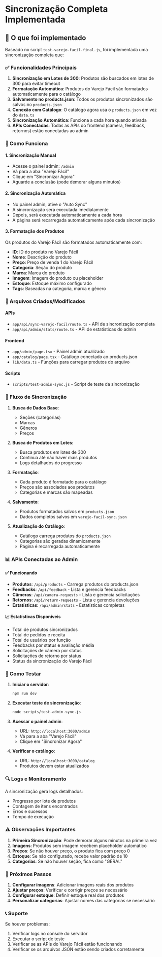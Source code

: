 # Sincronização Completa Implementada

## 🎯 O que foi implementado

Baseado no script `test-varejo-facil-final.js`, foi implementada uma sincronização completa que:

### ✅ Funcionalidades Principais

1. **Sincronização em Lotes de 300**: Produtos são buscados em lotes de 300 para evitar timeout
2. **Formatação Automática**: Produtos do Varejo Fácil são formatados automaticamente para o catálogo
3. **Salvamento no products.json**: Todos os produtos sincronizados são salvos no `products.json`
4. **Conexão com Catálogo**: O catálogo agora usa o `products.json` em vez do `data.ts`
5. **Sincronização Automática**: Funciona a cada hora quando ativada
6. **APIs Conectadas**: Todas as APIs do frontend (câmera, feedback, retornos) estão conectadas ao admin

### 🔧 Como Funciona

#### 1. Sincronização Manual
- Acesse o painel admin: `/admin`
- Vá para a aba "Varejo Fácil"
- Clique em "Sincronizar Agora"
- Aguarde a conclusão (pode demorar alguns minutos)

#### 2. Sincronização Automática
- No painel admin, ative o "Auto Sync"
- A sincronização será executada imediatamente
- Depois, será executada automaticamente a cada hora
- A página será recarregada automaticamente após cada sincronização

#### 3. Formatação dos Produtos
Os produtos do Varejo Fácil são formatados automaticamente com:
- **ID**: ID do produto no Varejo Fácil
- **Nome**: Descrição do produto
- **Preço**: Preço de venda 1 do Varejo Fácil
- **Categoria**: Seção do produto
- **Marca**: Marca do produto
- **Imagem**: Imagem do produto ou placeholder
- **Estoque**: Estoque máximo configurado
- **Tags**: Baseadas na categoria, marca e gênero

### 📁 Arquivos Criados/Modificados

#### APIs
- `app/api/sync-varejo-facil/route.ts` - API de sincronização completa
- `app/api/admin/stats/route.ts` - API de estatísticas do admin

#### Frontend
- `app/admin/page.tsx` - Painel admin atualizado
- `app/catalog/page.tsx` - Catálogo conectado ao products.json
- `lib/data.ts` - Funções para carregar produtos do arquivo

#### Scripts
- `scripts/test-admin-sync.js` - Script de teste da sincronização

### 🔄 Fluxo de Sincronização

1. **Busca de Dados Base**:
   - Seções (categorias)
   - Marcas
   - Gêneros
   - Preços

2. **Busca de Produtos em Lotes**:
   - Busca produtos em lotes de 300
   - Continua até não haver mais produtos
   - Logs detalhados do progresso

3. **Formatação**:
   - Cada produto é formatado para o catálogo
   - Preços são associados aos produtos
   - Categorias e marcas são mapeadas

4. **Salvamento**:
   - Produtos formatados salvos em `products.json`
   - Dados completos salvos em `varejo-facil-sync.json`

5. **Atualização do Catálogo**:
   - Catálogo carrega produtos do `products.json`
   - Categorias são geradas dinamicamente
   - Página é recarregada automaticamente

### 📊 APIs Conectadas ao Admin

#### ✅ Funcionando
- **Produtos**: `/api/products` - Carrega produtos do products.json
- **Feedbacks**: `/api/feedback` - Lista e gerencia feedbacks
- **Câmeras**: `/api/camera-requests` - Lista e gerencia solicitações
- **Retornos**: `/api/return-requests` - Lista e gerencia devoluções
- **Estatísticas**: `/api/admin/stats` - Estatísticas completas

#### 📈 Estatísticas Disponíveis
- Total de produtos sincronizados
- Total de pedidos e receita
- Total de usuários por função
- Feedbacks por status e avaliação média
- Solicitações de câmera por status
- Solicitações de retorno por status
- Status da sincronização do Varejo Fácil

### 🧪 Como Testar

1. **Iniciar o servidor**:
   ```bash
   npm run dev
   ```

2. **Executar teste de sincronização**:
   ```bash
   node scripts/test-admin-sync.js
   ```

3. **Acessar o painel admin**:
   - URL: `http://localhost:3000/admin`
   - Vá para a aba "Varejo Fácil"
   - Clique em "Sincronizar Agora"

4. **Verificar o catálogo**:
   - URL: `http://localhost:3000/catalog`
   - Produtos devem estar atualizados

### 🔍 Logs e Monitoramento

A sincronização gera logs detalhados:
- Progresso por lote de produtos
- Contagem de itens encontrados
- Erros e sucessos
- Tempo de execução

### ⚠️ Observações Importantes

1. **Primeira Sincronização**: Pode demorar alguns minutos na primeira vez
2. **Imagens**: Produtos sem imagem recebem placeholder automático
3. **Preços**: Se não houver preço, o produto fica com preço 0
4. **Estoque**: Se não configurado, recebe valor padrão de 10
5. **Categorias**: Se não houver seção, fica como "GERAL"

### 🚀 Próximos Passos

1. **Configurar imagens**: Adicionar imagens reais dos produtos
2. **Ajustar preços**: Verificar e corrigir preços se necessário
3. **Configurar estoque**: Definir estoque real dos produtos
4. **Personalizar categorias**: Ajustar nomes das categorias se necessário

### 📞 Suporte

Se houver problemas:
1. Verificar logs no console do servidor
2. Executar o script de teste
3. Verificar se as APIs do Varejo Fácil estão funcionando
4. Verificar se os arquivos JSON estão sendo criados corretamente 
